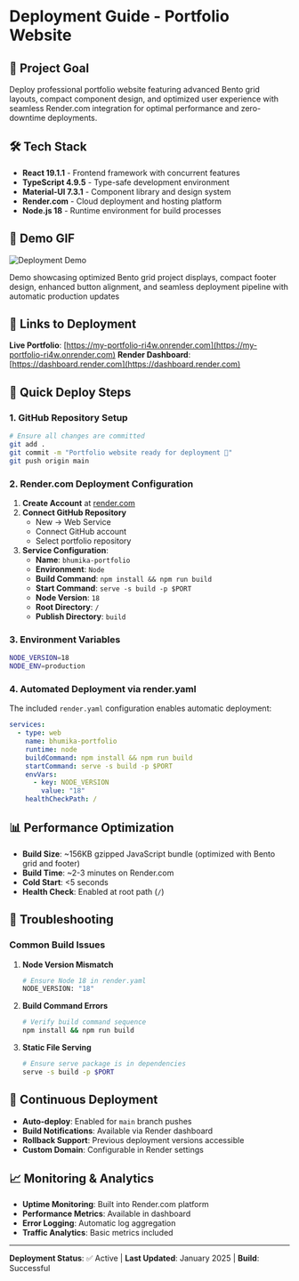 # Deployment Guide - Portfolio Website

## 🎯 Project Goal

Deploy professional portfolio website featuring advanced Bento grid layouts, compact component design, and optimized user experience with seamless Render.com integration for optimal performance and zero-downtime deployments.

## 🛠️ Tech Stack

- **React 19.1.1** - Frontend framework with concurrent features
- **TypeScript 4.9.5** - Type-safe development environment
- **Material-UI 7.3.1** - Component library and design system
- **Render.com** - Cloud deployment and hosting platform
- **Node.js 18** - Runtime environment for build processes

## 📸 Demo GIF

![Deployment Demo](https://my-portfolio-ri4w.onrender.com)

Demo showcasing optimized Bento grid project displays, compact footer design, enhanced button alignment, and seamless deployment pipeline with automatic production updates

## 🔗 Links to Deployment

**Live Portfolio**: [https://my-portfolio-ri4w.onrender.com](https://my-portfolio-ri4w.onrender.com)
**Render Dashboard**: [https://dashboard.render.com](https://dashboard.render.com)

## 🚀 Quick Deploy Steps

### 1. GitHub Repository Setup

```bash
# Ensure all changes are committed
git add .
git commit -m "Portfolio website ready for deployment 🚀"
git push origin main
```

### 2. Render.com Deployment Configuration

1. **Create Account** at [render.com](https://render.com)
2. **Connect GitHub Repository**
   - New → Web Service
   - Connect GitHub account
   - Select portfolio repository
3. **Service Configuration**:
   - **Name**: `bhumika-portfolio`
   - **Environment**: `Node`
   - **Build Command**: `npm install && npm run build`
   - **Start Command**: `serve -s build -p $PORT`
   - **Node Version**: `18`
   - **Root Directory**: `/`
   - **Publish Directory**: `build`

### 3. Environment Variables

```bash
NODE_VERSION=18
NODE_ENV=production
```

### 4. Automated Deployment via render.yaml

The included `render.yaml` configuration enables automatic deployment:

```yaml
services:
  - type: web
    name: bhumika-portfolio
    runtime: node
    buildCommand: npm install && npm run build
    startCommand: serve -s build -p $PORT
    envVars:
      - key: NODE_VERSION
        value: "18"
    healthCheckPath: /
```

## 📊 Performance Optimization

- **Build Size**: ~156KB gzipped JavaScript bundle (optimized with Bento grid and footer)
- **Build Time**: ~2-3 minutes on Render.com
- **Cold Start**: <5 seconds
- **Health Check**: Enabled at root path (`/`)

## 🔧 Troubleshooting

### Common Build Issues

1. **Node Version Mismatch**

   ```bash
   # Ensure Node 18 in render.yaml
   NODE_VERSION: "18"
   ```

2. **Build Command Errors**

   ```bash
   # Verify build command sequence
   npm install && npm run build
   ```

3. **Static File Serving**

   ```bash
   # Ensure serve package is in dependencies
   serve -s build -p $PORT
   ```

## 🔄 Continuous Deployment

- **Auto-deploy**: Enabled for `main` branch pushes
- **Build Notifications**: Available via Render dashboard
- **Rollback Support**: Previous deployment versions accessible
- **Custom Domain**: Configurable in Render settings

## 📈 Monitoring & Analytics

- **Uptime Monitoring**: Built into Render.com platform
- **Performance Metrics**: Available in dashboard
- **Error Logging**: Automatic log aggregation
- **Traffic Analytics**: Basic metrics included

---

**Deployment Status**: ✅ Active | **Last Updated**: January 2025 | **Build**: Successful
